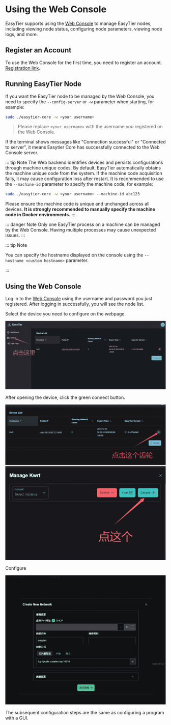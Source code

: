 # Using the Web Console

EasyTier supports using the [Web Console](https://easytier.cn/web#/) to manage EasyTier nodes, including viewing node status, configuring node parameters, viewing node logs, and more.

## Register an Account

To use the Web Console for the first time, you need to register an account. [Registration link](https://easytier.cn/web#/auth/register).

## Running EasyTier Node

If you want the EasyTier node to be managed by the Web Console, you need to specify the `--config-server` or `-w` parameter when starting, for example:

```sh
sudo ./easytier-core -w <your username>
```

> Please replace `<your username>` with the username you registered on the Web Console.

If the terminal shows messages like "Connection successful" or "Connected to server", it means Easytier Core has successfully connected to the Web Console server.

::: tip Note
The Web backend identifies devices and persists configurations through machine unique codes. By default, EasyTier automatically obtains the machine unique code from the system. If the machine code acquisition fails, it may cause configuration loss after restart. It is recommended to use the `--machine-id` parameter to specify the machine code, for example:

```sh
sudo ./easytier-core -w <your username> --machine-id abc123
```

Please ensure the machine code is unique and unchanged across all devices. **It is strongly recommended to manually specify the machine code in Docker environments.**
:::

::: danger Note
Only one EasyTier process on a machine can be managed by the Web Console. Having multiple processes may cause unexpected issues.
:::

::: tip Note

You can specify the hostname displayed on the console using the `--hostname <custom hostname>` parameter.

:::

## Using the Web Console

Log in to the [Web Console](https://easytier.cn/web#/) using the username and password you just registered. After logging in successfully, you will see the node list.

Select the device you need to configure on the webpage.

![alt text](/assets/web-homepage.png)

After opening the device, click the green connect button.

![alt text](/assets/web-device-list.png)
![alt text](/assets/web-device-config.png)

Configure

![alt text](/assets/web-device-run-network.png)

The subsequent configuration steps are the same as configuring a program with a GUI.
